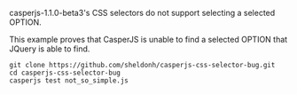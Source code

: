 casperjs-1.1.0-beta3's CSS selectors do not support selecting a selected OPTION.

This example proves that CasperJS is unable to find a selected OPTION that JQuery is able to find.

```
git clone https://github.com/sheldonh/casperjs-css-selector-bug.git
cd casperjs-css-selector-bug
casperjs test not_so_simple.js
```


